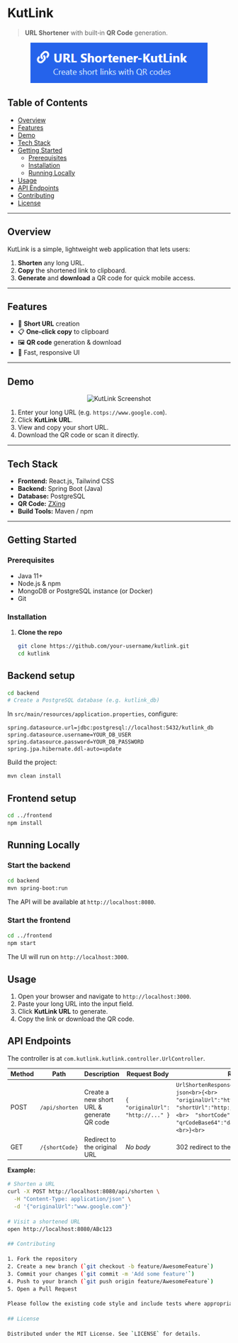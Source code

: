 # KutLink

> **URL Shortener** with built‑in **QR Code** generation.

<p align="center">
  <img src="assets/title kutlink.png" alt="KutLink Screenshot" width="400"/>
</p>

## Table of Contents

- [Overview](#overview)  
- [Features](#features)  
- [Demo](#demo)  
- [Tech Stack](#tech-stack)  
- [Getting Started](#getting-started)  
  - [Prerequisites](#prerequisites)  
  - [Installation](#installation)  
  - [Running Locally](#running-locally)  
- [Usage](#usage)  
- [API Endpoints](#api-endpoints)  
- [Contributing](#contributing)  
- [License](#license)  

---

## Overview

KutLink is a simple, lightweight web application that lets users:

1. **Shorten** any long URL.  
2. **Copy** the shortened link to clipboard.  
3. **Generate** and **download** a QR code for quick mobile access.

---

## Features

- 🔗 **Short URL** creation  
- 📋 **One‑click copy** to clipboard  
- 🖼️ **QR code** generation & download  
- 🚀 Fast, responsive UI  

---

## Demo

<p align="center">
  <img src="assets/kutlink-qr.png" alt="KutLink Screenshot" width="400" />
</p> 

1. Enter your long URL (e.g. `https://www.google.com`).  
2. Click **KutLink URL**.  
3. View and copy your short URL.  
4. Download the QR code or scan it directly.

---

## Tech Stack

- **Frontend:** React.js, Tailwind CSS  
- **Backend:** Spring Boot (Java)  
- **Database:** PostgreSQL 
- **QR Code:** [ZXing](https://github.com/zxing/zxing)  
- **Build Tools:** Maven / npm  

---

## Getting Started

### Prerequisites

- Java 11+  
- Node.js & npm  
- MongoDB or PostgreSQL instance (or Docker)  
- Git  

### Installation

1. **Clone the repo**  
   ```bash
   git clone https://github.com/your-username/kutlink.git
   cd kutlink
## Backend setup

```bash
cd backend
# Create a PostgreSQL database (e.g. kutlink_db)
```

In `src/main/resources/application.properties`, configure:

```properties
spring.datasource.url=jdbc:postgresql://localhost:5432/kutlink_db
spring.datasource.username=YOUR_DB_USER
spring.datasource.password=YOUR_DB_PASSWORD
spring.jpa.hibernate.ddl-auto=update
```

Build the project:

```bash
mvn clean install
```

## Frontend setup

```bash
cd ../frontend
npm install
```

## Running Locally

### Start the backend

```bash
cd backend
mvn spring-boot:run
```
The API will be available at `http://localhost:8080`.

### Start the frontend

```bash
cd ../frontend
npm start
```
The UI will run on `http://localhost:3000`.

## Usage

1. Open your browser and navigate to `http://localhost:3000`.  
2. Paste your long URL into the input field.  
3. Click **KutLink URL** to generate.  
4. Copy the link or download the QR code.

## API Endpoints

The controller is at `com.kutlink.kutlink.controller.UrlController`.

| Method | Path            | Description                               | Request Body                         | Response                                |
| ------ | --------------- | ----------------------------------------- | ------------------------------------ | --------------------------------------- |
| POST   | `/api/shorten`  | Create a new short URL & generate QR code | `{ "originalUrl": "http://..." }`    | `UrlShortenResponse` JSON:<br>```json<br>{<br>  "originalUrl":"http://www.google.com",<br>  "shortUrl":"http://localhost:8080/ABc123",<br>  "shortCode":"ABc123",<br>  "qrCodeBase64":"data:image/png;base64,..."<br>}<br>``` |
| GET    | `/{shortCode}`  | Redirect to the original URL              | _No body_                            | 302 redirect to the stored URL          |

**Example:**

```bash
# Shorten a URL
curl -X POST http://localhost:8080/api/shorten \
  -H "Content-Type: application/json" \
  -d '{"originalUrl":"www.google.com"}'

# Visit a shortened URL
open http://localhost:8080/ABc123

## Contributing

1. Fork the repository  
2. Create a new branch (`git checkout -b feature/AwesomeFeature`)  
3. Commit your changes (`git commit -m 'Add some feature'`)  
4. Push to your branch (`git push origin feature/AwesomeFeature`)  
5. Open a Pull Request  

Please follow the existing code style and include tests where appropriate.

## License

Distributed under the MIT License. See `LICENSE` for details.


